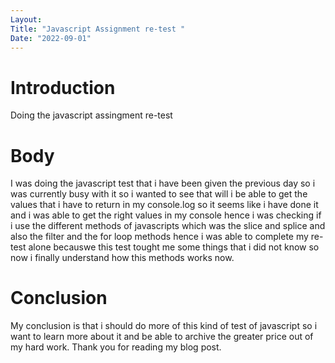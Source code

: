 ```yaml
---
Layout:
Title: "Javascript Assignment re-test "
Date: "2022-09-01"
---
```


# Introduction

Doing the javascript assingment re-test
# Body 
I was doing the javascript test that i have been given the previous day so i was currently busy with it so i wanted to see that will i be able to get the values that i have to return in my console.log so it seems like i have done it and i was able to get the right values in my console hence i was checking if i use the different methods of javascripts which was the slice and splice and also the filter and the for loop methods hence i was able to complete my re-test alone becauswe this test tought me some things that i did not know so  now i finally understand how this methods works now.

# Conclusion 

My conclusion is that i should do more of this kind of test of javascript so i want to learn more about it and be able to archive the greater price out of my hard work. Thank you for reading my blog post.